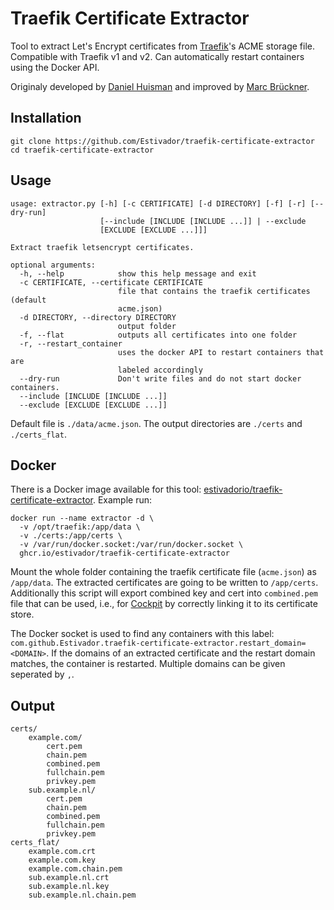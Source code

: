 # Traefik Certificate Extractor

Tool to extract Let's Encrypt certificates from [Traefik](https://traefik.io/)'s ACME storage file. Compatible with Traefik v1 and v2. Can automatically restart containers using the Docker API.

Originaly developed by [Daniel Huisman](https://github.com/DanielHuisman/traefik-certificate-extractor) and improved by [Marc Brückner](https://github.com/SnowMB).

## Installation
```shell
git clone https://github.com/Estivador/traefik-certificate-extractor
cd traefik-certificate-extractor
```

## Usage
```shell
usage: extractor.py [-h] [-c CERTIFICATE] [-d DIRECTORY] [-f] [-r] [--dry-run]
                    [--include [INCLUDE [INCLUDE ...]] | --exclude
                    [EXCLUDE [EXCLUDE ...]]]

Extract traefik letsencrypt certificates.

optional arguments:
  -h, --help            show this help message and exit
  -c CERTIFICATE, --certificate CERTIFICATE
                        file that contains the traefik certificates (default
                        acme.json)
  -d DIRECTORY, --directory DIRECTORY
                        output folder
  -f, --flat            outputs all certificates into one folder
  -r, --restart_container
                        uses the docker API to restart containers that are
                        labeled accordingly
  --dry-run             Don't write files and do not start docker containers.
  --include [INCLUDE [INCLUDE ...]]
  --exclude [EXCLUDE [EXCLUDE ...]]
```
Default file is `./data/acme.json`. The output directories are `./certs` and `./certs_flat`.

## Docker
There is a Docker image available for this tool: [estivadorio/traefik-certificate-extractor](https://hub.docker.com/r/estivadorio/traefik-certificate-extractor/).
Example run:
```shell
docker run --name extractor -d \
  -v /opt/traefik:/app/data \
  -v ./certs:/app/certs \
  -v /var/run/docker.socket:/var/run/docker.socket \
  ghcr.io/estivador/traefik-certificate-extractor
```
Mount the whole folder containing the traefik certificate file (`acme.json`) as `/app/data`. The extracted certificates are going to be written to `/app/certs`. Additionally this script will export combined key and cert into `combined.pem` file that can be used, i.e., for [Cockpit](https://cockpit-project.org) by correctly linking it to its certificate store.

The Docker socket is used to find any containers with this label: `com.github.Estivador.traefik-certificate-extractor.restart_domain=<DOMAIN>`.
If the domains of an extracted certificate and the restart domain matches, the container is restarted. Multiple domains can be given seperated by `,`.

## Output
```
certs/
    example.com/
        cert.pem
        chain.pem
        combined.pem
        fullchain.pem
        privkey.pem
    sub.example.nl/
        cert.pem
        chain.pem
        combined.pem
        fullchain.pem
        privkey.pem
certs_flat/
    example.com.crt
    example.com.key
    example.com.chain.pem
    sub.example.nl.crt
    sub.example.nl.key
    sub.example.nl.chain.pem
```
